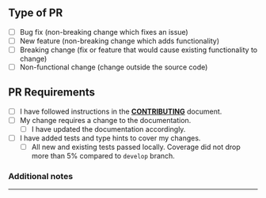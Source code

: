 ## Type of PR
<!--- What types of changes does your code introduce? Put an `x` in all the
boxes that apply: -->
- [ ] Bug fix (non-breaking change which fixes an issue)
- [ ] New feature (non-breaking change which adds functionality)
- [ ] Breaking change (fix or feature that would cause existing functionality to change)
- [ ] Non-functional change (change outside the source code)
## PR Requirements
- [ ] I have followed instructions in the [**CONTRIBUTING**](https://github.com/nikolamilojica/illuminate/blob/develop/CONTRIBUTING.md) document.
- [ ] My change requires a change to the documentation.
  - [ ] I have updated the documentation accordingly.
- [ ] I have added tests and type hints to cover my changes.
  - [ ] All new and existing tests passed locally. Coverage did not drop more than 5% compared to `develop` branch.
### Additional notes
___
<!--- Add any additional notes here: -->
